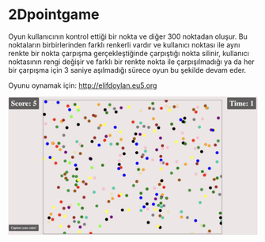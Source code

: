 # 2Dpointgame

Oyun kullanıcının kontrol ettiği bir nokta ve diğer 300 noktadan oluşur. Bu noktaların birbirlerinden farklı renkerli vardır ve kullanıcı noktası ile aynı renkte bir nokta çarpışma gerçekleştiğinde çarpıştığı nokta silinir, kullanıcı noktasının rengi değişir ve farklı bir renkte nokta ile çarpışılmadığı ya da her bir çarpışma için 3 saniye aşılmadığı sürece oyun bu şekilde devam eder. 

Oyunu oynamak için: http://elifdoylan.eu5.org


![Oyun Ekran Görüntüsü](https://github.com/elifdoylan/2Dpointgame/blob/main/image.png)
